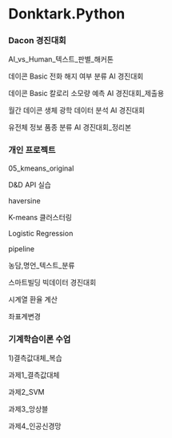 # Donktark.Python
### Dacon 경진대회
AI_vs_Human_텍스트_판별_해커톤 <p>
데이콘 Basic 전화 해지 여부 분류 AI 경진대회 <p>
데이콘 Basic 칼로리 소모량 예측 AI 경진대회_제출용 <p>
월간 데이콘 생체 광학 데이터 분석 AI 경진대회 <p>
유전체 정보 품종 분류 AI 경진대회_정리본<p>

### 개인 프로젝트
05_kmeans_original <p>
D&D API 실습 <p>
haversine <p>
K-means 클러스터링 <p>
Logistic Regression <p>
pipeline <p>
농담,명언_텍스트_분류 <p>
스마트빌딩 빅데이터 경진대회 <p>
시계열 환율 계산 <p>
좌표계변경 <p>

### 기계학습이론 수업
1)결측값대체_복습 <p>
과제1_결측값대체 <p>
과제2_SVM <p>
과제3_앙상블 <p>
과제4_인공신경망 <p>
